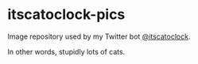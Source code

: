 # itscatoclock-pics

Image repository used by my Twitter bot [@itscatoclock](https://twitter.com/itscatoclock).

In other words, stupidly lots of cats.
